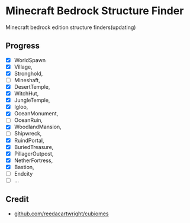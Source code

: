 # Minecraft Bedrock Structure Finder

Minecraft bedrock edition structure finders(updating)

## Progress

- [X] WorldSpawn
- [X] Village,
- [X] Stronghold,
- [ ] Mineshaft,
- [X] DesertTemple,
- [X] WitchHut,
- [X] JungleTemple,
- [X] Igloo,
- [X] OceanMonument,
- [ ] OceanRuin,
- [X] WoodlandMansion,
- [ ] Shipwreck,
- [X] RuindPortal,
- [X] BuriedTreasure,
- [X] PillagerOutpost,
- [X] NetherFortress,
- [X] Bastion,
- [ ] Endcity
- [ ] ...

## Credit
- [github.com/reedacartwright/cubiomes](github.com/reedacartwright/cubiomes)
